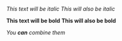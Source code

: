 *This text will be italic* _This will also be italic_

**This text will be bold**
__This will also be bold__

_You **can** combine them_
